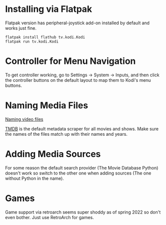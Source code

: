 # Installing via Flatpak
Flatpak version has peripheral-joystick add-on installed by default and works just fine.
```
flatpak install flathub tv.kodi.Kodi
flatpak run tv.kodi.Kodi
```

# Controller for Menu Navigation
To get controller working, go to Settings -> System -> Inputs, and then click the controller buttons on the default layout to map them to Kodi's menu buttons.

# Naming Media Files
[Naming video files](https://kodi.wiki/view/Naming_video_files)

[TMDB](https://www.themoviedb.org/) is the default metadata scraper for all movies and shows. Make sure the names of the files match up with their names and years.

# Adding Media Sources
For some reason the default search provider (The Movie Database Python) doesn't work so switch to the other one when adding sources (The one without Python in the name).

# Games
Game support via retroarch seems super shoddy as of spring 2022 so don't even bother. Just use RetroArch for games.
